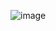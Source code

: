 ![image](https://github.com/abf-x/abf-x.github.io/assets/164059898/23942dc3-c7f4-4ecf-a073-6a4c0e8eaf87)
